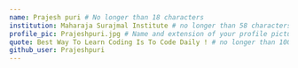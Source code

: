 ```yaml
---
name: Prajesh puri # No longer than 18 characters
institution: Maharaja Surajmal Institute # no longer than 58 characters
profile_pic: Prajeshpuri.jpg # Name and extension of your profile picture(ex. mona.png)
quote: Best Way To Learn Coding Is To Code Daily ! # no longer than 100 characters
github_user: Prajeshpuri
---
```

